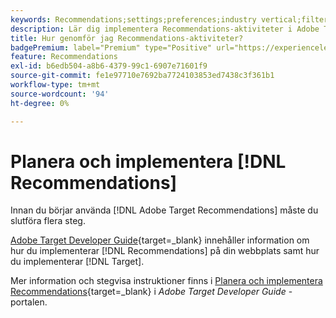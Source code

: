 ```yaml
---
keywords: Recommendations;settings;preferences;industry vertical;filter inkompatibla villkor;default host group;thumb base url;recommendations api token
description: Lär dig implementera Recommendations-aktiviteter i Adobe Target.
title: Hur genomför jag Recommendations-aktiviteter?
badgePremium: label="Premium" type="Positive" url="https://experienceleague.adobe.com/docs/target/using/introduction/intro.html?lang=en#premium newtab=true" tooltip="Se vad som ingår i Target Premium."
feature: Recommendations
exl-id: b6edb504-a8b6-4379-99c1-6907e71601f9
source-git-commit: fe1e97710e7692ba7724103853ed7438c3f361b1
workflow-type: tm+mt
source-wordcount: '94'
ht-degree: 0%

---
```


# Planera och implementera [!DNL Recommendations]

Innan du börjar använda [!DNL Adobe Target Recommendations] måste du slutföra flera steg.

[Adobe Target Developer Guide](https://experienceleague.adobe.com/docs/target-dev/developer/overview.html){target=_blank} innehåller information om hur du implementerar [!DNL Recommendations] på din webbplats samt hur du implementerar [!DNL Target].

Mer information och stegvisa instruktioner finns i [Planera och implementera Recommendations](https://experienceleague.adobe.com/docs/target-dev/developer/recommendations.html){target=_blank} i *Adobe Target Developer Guide* -portalen.
